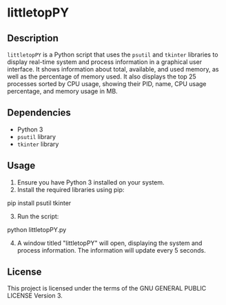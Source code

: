 # littletopPY

## Description
`littletopPY` is a Python script that uses the `psutil` and `tkinter` libraries to display real-time system and process information in a graphical user interface. It shows information about total, available, and used memory, as well as the percentage of memory used. It also displays the top 25 processes sorted by CPU usage, showing their PID, name, CPU usage percentage, and memory usage in MB.

## Dependencies
- Python 3
- `psutil` library
- `tkinter` library

## Usage
1. Ensure you have Python 3 installed on your system.
2. Install the required libraries using pip:

pip install psutil tkinter

3. Run the script:

python littletopPY.py

4. A window titled "littletopPY" will open, displaying the system and process information. The information will update every 5 seconds.

## License
This project is licensed under the terms of the GNU GENERAL PUBLIC LICENSE Version 3.

